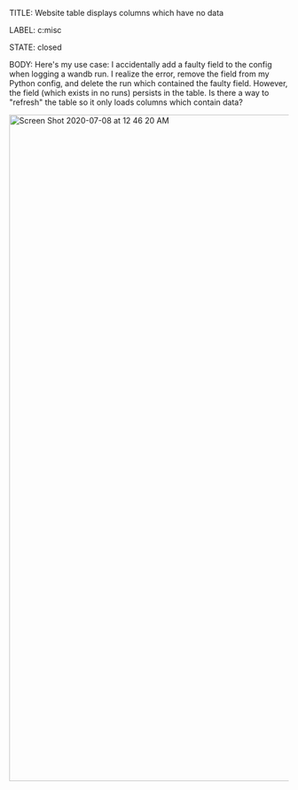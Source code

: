 TITLE:
Website table displays columns which have no data

LABEL:
c:misc

STATE:
closed

BODY:
Here's my use case: I accidentally add a faulty field to the config when logging a wandb run. I realize the error, remove the field from my Python config, and delete the run which contained the faulty field. However, the field (which exists in no runs) persists in the table. Is there a way to "refresh" the table so it only loads columns which contain data?

<img width="1200" alt="Screen Shot 2020-07-08 at 12 46 20 AM" src="https://user-images.githubusercontent.com/4564897/86891978-7bb00180-c0b4-11ea-9f30-edf03de6f693.png">


